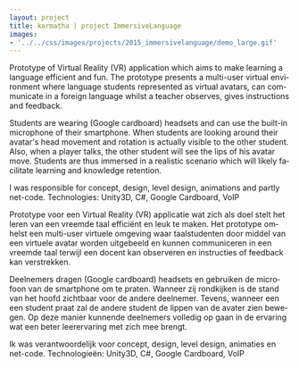 ```yaml
---
layout: project
title: karmaṭha | project ImmersiveLanguage
images: 
- '../../css/images/projects/2015_immersivelanguage/demo_large.gif'
---
```


<section class="content-block multi-lang-block">
    <div lang="en">
        <p>
            Prototype of Virtual Reality (VR) application which aims to make learning a language efficient and fun. The prototype presents a multi-user virtual environment where language students represented as virtual avatars, can communicate in a foreign language whilst a teacher observes, gives instructions and feedback.
        </p>
        <p>
            Students are wearing (Google cardboard) headsets and can use the built-in microphone of their smartphone. When students are looking around their avatar's head movement and rotation is actually visible to the other student. Also, when a player talks, the other student will see the lips of his avatar move. Students are thus immersed in a realistic scenario which will likely facilitate learning and knowledge retention.
        </p>
        <p>
            I was responsible for concept, design, level design, animations and partly net-code. 
            Technologies: Unity3D, C#, Google Cardboard, VoIP         
        </p>
    </div>
    <div lang="nl">
        <p>
            Prototype voor een Virtual Reality (VR) applicatie wat zich als doel stelt het leren van een vreemde taal efficiënt en leuk te maken. Het prototype omhelst een multi-user virtuele omgeving waar taalstudenten door middel van een virtuele avatar worden uitgebeeld en kunnen communiceren in een vreemde taal terwijl een docent kan observeren en instructies of feedback kan verstrekken.
        </p>
        <p>
            Deelnemers dragen  (Google cardboard) headsets en gebruiken de microfoon van de smartphone om te praten. Wanneer zij rondkijken is de stand van het hoofd zichtbaar voor de andere deelnemer. Tevens, wanneer een een student praat zal de andere student de lippen van de avater zien bewegen. Op deze manier kunnende deelnemers volledig op gaan in de ervaring wat een beter leerervaring met zich mee brengt.
        </p>
        <p>
            Ik was verantwoordelijk voor concept, design, level design, animaties en net-code. 
            Technologieën: Unity3D, C#, Google Cardboard, VoIP         
        </p>
    </div>
</section>
